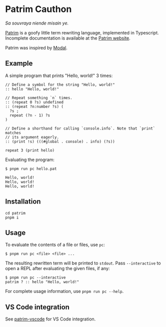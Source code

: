 # Patrim Cauthon

_Sa souvraya niende misain ye._

[Patrim](https://patrim.vein.io) is a goofy little term rewriting language, implemented
in Typescript. Incomplete documentation is available at the
[Patrim website](https://patrim.vein.io).

Patrim was inspired by [Modal](https://wiki.xxiivv.com/site/modal).

## Example

A simple program that prints "Hello, world!" 3 times:

```
// Define a symbol for the string "Hello, world!"
:: hello "Hello, world!"

// Repeat something `n` times.
:: (repeat 0 ?s) undefined
:: (repeat ?n:number ?s) (
  ?s ;
  repeat (?n - 1) ?s
)

// Define a shorthand for calling `console.info`. Note that `print` matches
// its argument eagerly.
:: (print !s) (((#global . console) . info) (?s))

repeat 3 (print hello)
```

Evaluating the program:

```
$ pnpm run pc hello.pat

Hello, world!
Hello, world!
Hello, world!
```

## Installation

```
cd patrim
pnpm i
```

## Usage

To evaluate the contents of a file or files, use `pc`:

```
$ pnpm run pc <file> <file> ...
```

The resulting rewritten term will be printed to `stdout`. Pass `--interactive` to open
a REPL after evaluating the given files, if any:

```
$ pnpm run pc --interactive
patrim ? :: hello "Hello, world!"
```

For complete usage information, use `pnpm run pc --help`.

## VS Code integration

See [patrim-vscode](https://github.com/zachsnow/patrim-vscode) for VS Code integration.
